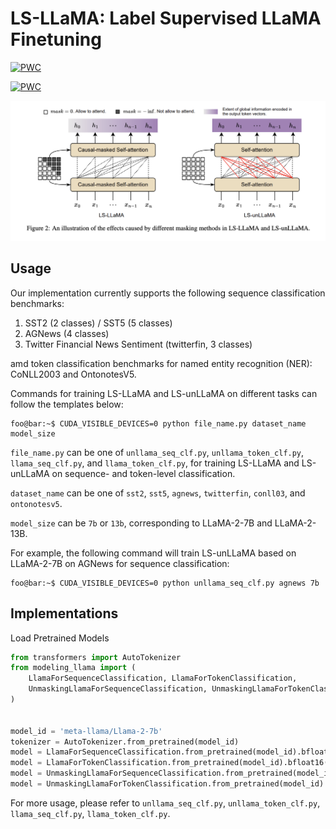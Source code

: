 # LS-LLaMA: Label Supervised LLaMA Finetuning

<p align="center">

[![PWC](https://img.shields.io/endpoint.svg?url=https://paperswithcode.com/badge/label-supervised-llama-finetuning/named-entity-recognition-on-conll03-4)](https://paperswithcode.com/sota/named-entity-recognition-on-conll03-4?p=label-supervised-llama-finetuning)

[![PWC](https://img.shields.io/endpoint.svg?url=https://paperswithcode.com/badge/label-supervised-llama-finetuning/named-entity-recognition-on-ontonotes-5-0-1)](https://paperswithcode.com/sota/named-entity-recognition-on-ontonotes-5-0-1?p=label-supervised-llama-finetuning)
</p>


<p align='center'>
<img src='./docs/lsllama.png'/>
</p>

## Usage

Our implementation currently supports the following sequence classification benchmarks: 
1. SST2 (2 classes) / SST5 (5 classes)
2. AGNews (4 classes)
3. Twitter Financial News Sentiment (twitterfin, 3 classes)

amd token classification benchmarks for named entity recognition (NER): CoNLL2003 and OntonotesV5.

Commands for training LS-LLaMA and LS-unLLaMA on different tasks can follow the templates below:
```console
foo@bar:~$ CUDA_VISIBLE_DEVICES=0 python file_name.py dataset_name model_size
```

`file_name.py` can be one of `unllama_seq_clf.py`, `unllama_token_clf.py`, `llama_seq_clf.py`, and `llama_token_clf.py`, for training LS-LLaMA and LS-unLLaMA on sequence- and token-level classification.

`dataset_name` can be one of `sst2`, `sst5`, `agnews`, `twitterfin`, `conll03`, and `ontonotesv5`.

`model_size` can be `7b` or `13b`, corresponding to LLaMA-2-7B and LLaMA-2-13B.

For example, the following command will train LS-unLLaMA based on LLaMA-2-7B on AGNews for sequence classification:
```console
foo@bar:~$ CUDA_VISIBLE_DEVICES=0 python unllama_seq_clf.py agnews 7b
```

## Implementations

Load Pretrained Models

```python
from transformers import AutoTokenizer
from modeling_llama import (
    LlamaForSequenceClassification, LlamaForTokenClassification,
    UnmaskingLlamaForSequenceClassification, UnmaskingLlamaForTokenClassification,
)


model_id = 'meta-llama/Llama-2-7b'
tokenizer = AutoTokenizer.from_pretrained(model_id)
model = LlamaForSequenceClassification.from_pretrained(model_id).bfloat16()
model = LlamaForTokenClassification.from_pretrained(model_id).bfloat16()
model = UnmaskingLlamaForSequenceClassification.from_pretrained(model_id).bfloat16()
model = UnmaskingLlamaForTokenClassification.from_pretrained(model_id).bfloat16()
```

For more usage, please refer to `unllama_seq_clf.py`, `unllama_token_clf.py`, `llama_seq_clf.py`, `llama_token_clf.py`.
